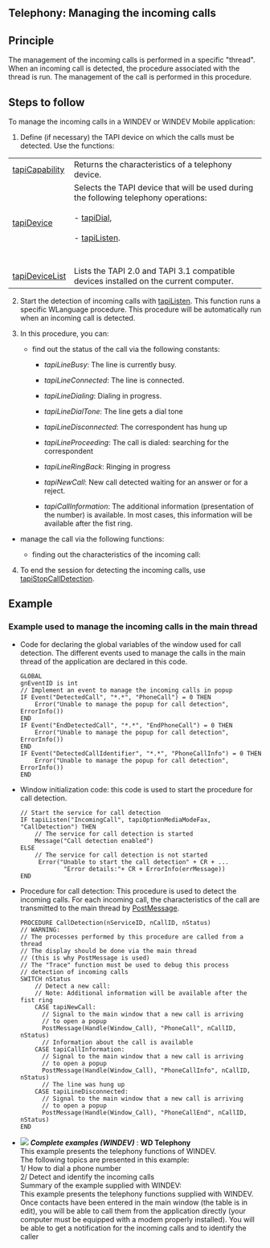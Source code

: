 
## Telephony: Managing the incoming calls
			



<a name="NOTE1"></a>
<a name="NOTE1_1"></a>


## Principle
<a name="principle_ELTTEXTE000134"></a>
										
The management of the incoming calls is performed in a specific "thread". When an incoming call is detected, the procedure associated with the thread is run. The management of the call is performed in this procedure.										

<a name="NOTE2"></a>
<a name="NOTE2_1"></a>


## Steps to follow
<a name="steps_follow_ELTTEXTE000158"></a>
To manage the incoming calls in a WINDEV or WINDEV Mobile application: 

1. Define (if necessary) the TAPI device on which the calls must be detected. Use the functions:
	


|   |   |
| --- | --- |
| [tapiCapability](../WDLang3/3076014.md) | Returns the characteristics of a telephony device. |
| [tapiDevice](../WDLang3/3076032.md) | Selects the TAPI device that will be used during the following telephony operations: <br><br>	- [tapiDial](../WDLang3/3076013.md),<br><br>	- [tapiListen](../WDLang3/3076029.md).<br><br><br> |
| [tapiDeviceList](../WDLang3/3076024.md) | Lists the TAPI 2.0 and TAPI 3.1 compatible devices installed on the current computer. |

2. Start the detection of incoming calls with [tapiListen](../WDLang3/3076029.md). This function runs a specific WLanguage procedure. This procedure will be automatically run when an incoming call is detected.

3. In this procedure, you can:

	- find out the status of the call via the following constants:

		- *tapiLineBusy*: The line is currently busy. 

		- *tapiLineConnected*: The line is connected. 

		- *tapiLineDialing*: Dialing in progress. 

		- *tapiLineDialTone*: The line gets a dial tone

		- *tapiLineDisconnected*: The correspondent has hung up

		- *tapiLineProceeding*: The call is dialed: searching for the correspondent

		- *tapiLineRingBack*: Ringing in progress

		- *tapiNewCall*: New call detected waiting for an answer or for a reject.

		- *tapiCallInformation*: The additional information (presentation of the number) is available. In most cases, this information will be available after the fist ring.




- manage the call via the following functions:

	- finding out the characteristics of the incoming call:
						

4. To end the session for detecting the incoming calls, use [tapiStopCallDetection](../WDLang3/3076022.md). 




<a name="NOTE3"></a>
<a name="NOTE3_1"></a>


## Example
<a name="example_ELTTEXTE000296"></a>


### Example used to manage the incoming calls in the main thread
<a name="example_used_manage_the_incoming_calls_the_main_thread_ELTPARAGRAPHE000068"></a>

- Code for declaring the global variables of the window used for call detection. The different events used to manage the calls in the main thread of the application are declared in this code.
	
	```wl
	GLOBAL 
	gnEventID is int 
	// Implement an event to manage the incoming calls in popup 
	IF Event("DetectedCall", "*.*", "PhoneCall") = 0 THEN 
		Error("Unable to manage the popup for call detection", ErrorInfo()) 
	END 
	IF Event("EndDetectedCall", "*.*", "EndPhoneCall") = 0 THEN 
		Error("Unable to manage the popup for call detection", ErrorInfo()) 
	END 
	IF Event("DetectedCallIdentifier", "*.*", "PhoneCallInfo") = 0 THEN 
		Error("Unable to manage the popup for call detection", ErrorInfo()) 
	END
	```


- Window initialization code: this code is used to start the procedure for call detection.
	
	```wl
	// Start the service for call detection 
	IF tapiListen("IncomingCall", tapiOptionMediaModeFax, "CallDetection") THEN 
		// The service for call detection is started 
		Message("Call detection enabled") 
	ELSE 
		// The service for call detection is not started 
		 Error("Unable to start the call detection" + CR + ...
				"Error details:"+ CR + ErrorInfo(errMessage)) 
	END
	```


- Procedure for call detection:
	This procedure is used to detect the incoming calls. 
	For each incoming call, the characteristics of the call are transmitted to the main thread by [PostMessage](../WDLang1/3015001.md).
	
	```wl
	PROCEDURE CallDetection(nServiceID, nCallID, nStatus) 
	// WARNING: 
	// The processes performed by this procedure are called from a thread 
	// The display should be done via the main thread
	// (this is why PostMessage is used) 
	// The "Trace" function must be used to debug this process 
	// detection of incoming calls 
	SWITCH nStatus 
		// Detect a new call: 
		// Note: Additional information will be available after the fist ring 
		CASE tapiNewCall: 
		  // Signal to the main window that a new call is arriving 
		  // to open a popup 
		  PostMessage(Handle(Window_Call), "PhoneCall", nCallID, nStatus) 
		  // Information about the call is available 
		CASE tapiCallInformation: 
		  // Signal to the main window that a new call is arriving 
		  // to open a popup 
		  PostMessage(Handle(Window_Call), "PhoneCallInfo", nCallID, nStatus) 
		  // The line was hung up 
		CASE tapiLineDisconnected: 
		  // Signal to the main window that a new call is arriving 
		  // to open a popup 
		  PostMessage(Handle(Window_Call), "PhoneCallEnd", nCallID, nStatus) 
	END
	```






- ![](https://doc.pcsoft.fr/en-US/images/image.awp?langid=3&name=WDTelephony.gif) ***Complete examples (WINDEV)*** : **WD Telephony** <br>This example presents the telephony functions of WINDEV.<br>The following topics are presented in this example:<br>1/ How to dial a phone number<br>2/ Detect and identify the incoming calls<br>Summary of the example supplied with WINDEV:	<br>This example presents the telephony functions supplied with WINDEV. Once contacts have been entered in the main window (the table is in edit), you will be able to call them from the application directly (your computer must be equipped with a modem properly installed). You will be able to get a notification for the incoming calls and to identify the caller


